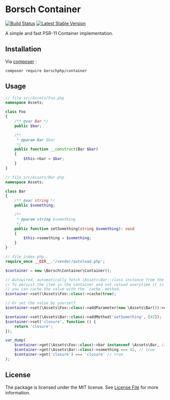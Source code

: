# Borsch Container

[![Build Status](https://travis-ci.com/borschphp/borsch-container.svg?branch=master)](https://travis-ci.com/borschphp/borsch-container)
[![Latest Stable Version](https://poser.pugx.org/borschphp/container/v)](//packagist.org/packages/borschphp/container)

A simple and fast PSR-11 Container implementation.

## Installation

Via [composer](https://getcomposer.org/) :

`composer require borschphp/container`

## Usage

```php
// file src/Assets/Foo.php
namespace Assets;

class Foo
{
    /** @var Bar */
    public $bar;

    /**
     * @param Bar $bar
     */
    public function __construct(Bar $bar)
    {
        $this->bar = $bar;
    }
}
```

```php
// file src/Assets/Bar.php
namespace Assets;

class Bar
{
    /** @var string */
    public $something;

    /**
     * @param string $something
     */
    public function setSomething(string $something): void
    {
        $this->something = $something;
    }
}
```

```php
// file index.php
require_once __DIR__.'/vendor/autoload.php';

$container = new \Borsch\Container\Container();

// Autowired, automatically fetch \Assets\Bar::class instance from the container
// To persist the item in the container and not reload everytime it is needed,
// you can cache the value with the `cache` method.
$container->set(\Assets\Foo::class)->cache(true);

// Or set the value by yourself
$container->set(\Assets\Foo::class)->addParameter(new \Assets\Bar())->cache(true);

$container->set(\Assets\Bar::class)->addMethod('setSomething', [42]);
$container->set('closure', function () {
    return 'closure';
});

var_dump(
    $container->get(\Assets\Foo::class)->bar instanceof \Assets\Bar, // true
    $container->get(\Assets\Bar::class)->something === 42, // true
    $container->get('closure') === 'closure' // true
);
```

## License

The package is licensed under the MIT license. See [License File](https://github.com/borschphp/borsch-container/blob/master/LICENSE.md) for more information.